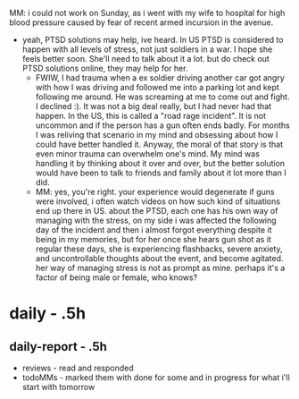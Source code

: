 
MM: i could not work on Sunday, as i went with my wife to hospital for high blood pressure caused by fear of recent armed incursion in the avenue.
* yeah, PTSD solutions may help, ive heard. In US PTSD is considered to happen with all levels of stress, not just soldiers in a war. I hope she feels better soon. She'll need to talk about it a lot. but do check out PTSD solutions online, they may help for her.
  * FWIW, I had trauma when a ex soldier driving another car got angry with how I was driving and followed me into a parking lot and kept following me around. He was screaming at me to come out and fight. I declined :). It was not a big deal really, but I had never had that happen. In the US, this is called a "road rage incident". It is not uncommon and if the person has a gun often ends badly. For months I was reliving that scenario in my mind and obsessing about how I could have better handled it. Anyway, the moral of that story is that even minor trauma can overwhelm one's mind. My mind was handling it by thinking about it over and over, but the better solution would have been to talk to friends and family about it lot more than I did.
  * MM: yes, you're right. your experience would degenerate if guns were involved, i often watch videos on how such kind of situations end up there in US. about the PTSD, each one has his own way of managing with the stress, on my side i was affected the following day of the incident and then i almost forgot everything despite it being in my memories, but for her once she hears gun shot as it regular these days, she is experiencing flashbacks, severe anxiety, and uncontrollable thoughts about the event, and become agitated. her way of managing stress is not as prompt as mine. perhaps it's a factor of being male or female, who knows?

# daily - .5h

## daily-report - .5h
* reviews - read and responded
* todoMMs - marked them with done for some and in progress for what i'll start with tomorrow